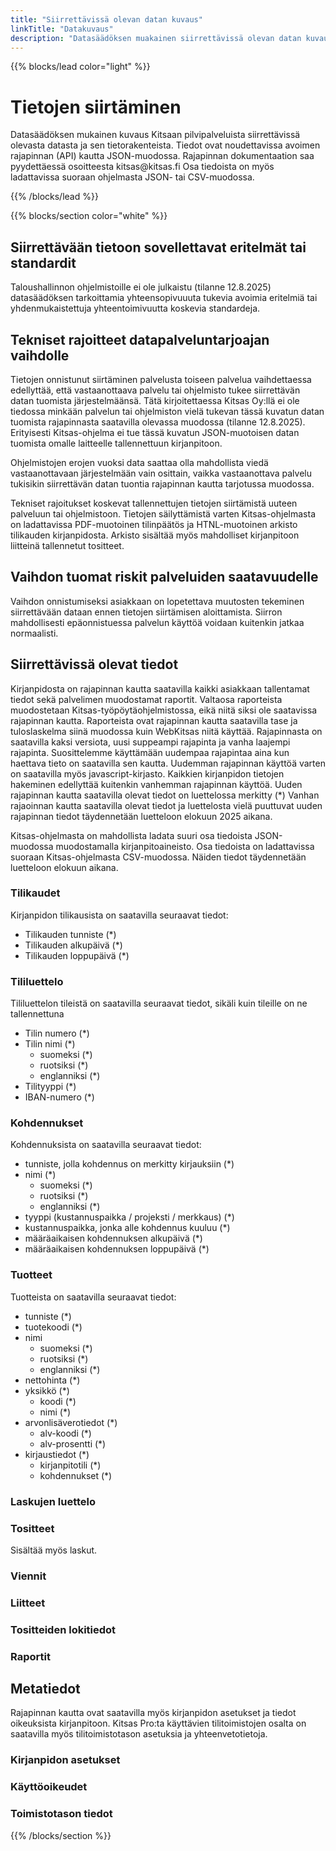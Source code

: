 ```yaml
---
title: "Siirrettävissä olevan datan kuvaus"
linkTitle: "Datakuvaus"
description: "Datasäädöksen muakainen siirrettävissä olevan datan kuvaus ja muita datan siirtämiseen liittyviä tietoja"
---
```


{{% blocks/lead color="light" %}}
<h1>Tietojen siirtäminen</h1>
<p class="lead">Datasäädöksen mukainen kuvaus Kitsaan pilvipalveluista siirrettävissä olevasta datasta ja sen tietorakenteista. Tiedot ovat noudettavissa avoimen rajapinnan (API) kautta JSON-muodossa. Rajapinnan dokumentaation saa pyydettäessä osoitteesta kitsas@kitsas.fi 
Osa tiedoista on myös ladattavissa suoraan ohjelmasta JSON- tai CSV-muodossa.
</p>

{{% /blocks/lead %}}

{{% blocks/section color="white" %}}
<div class="col">


## Siirrettävään tietoon sovellettavat eritelmät tai standardit

Taloushallinnon ohjelmistoille ei ole julkaistu (tilanne 12.8.2025) datasäädöksen tarkoittamia yhteensopivuuuta tukevia avoimia eritelmiä tai yhdenmukaistettuja yhteentoimivuutta koskevia standardeja.  

## Tekniset rajoitteet datapalveluntarjoajan vaihdolle

Tietojen onnistunut siirtäminen palvelusta toiseen palvelua vaihdettaessa edellyttää, että vastaanottaava palvelu tai ohjelmisto tukee siirrettävän datan tuomista järjestelmäänsä. Tätä kirjoitettaessa Kitsas Oy:llä ei ole tiedossa minkään palvelun tai ohjelmiston vielä tukevan tässä kuvatun datan tuomista rajapinnasta saatavilla olevassa muodossa (tilanne 12.8.2025). Erityisesti Kitsas-ohjelma ei tue tässä kuvatun JSON-muotoisen datan tuomista omalle laitteelle tallennettuun kirjanpitoon.

Ohjelmistojen erojen vuoksi data saattaa olla mahdollista viedä vastaanottavaan järjestelmään vain osittain, vaikka vastaanottava palvelu tukisikin siirrettävän datan tuontia rajapinnan kautta tarjotussa muodossa.

Tekniset rajoitukset koskevat tallennettujen tietojen siirtämistä uuteen palveluun tai ohjelmistoon. Tietojen säilyttämistä varten Kitsas-ohjelmasta on ladattavissa PDF-muotoinen tilinpäätös ja HTNL-muotoinen arkisto tilikauden kirjanpidosta. Arkisto sisältää myös mahdolliset kirjanpitoon liitteinä tallennetut tositteet. 

## Vaihdon tuomat riskit palveluiden saatavuudelle

Vaihdon onnistumiseksi asiakkaan on lopetettava muutosten tekeminen siirrettävään dataan ennen tietojen siirtämisen aloittamista. Siirron mahdollisesti epäonnistuessa palvelun käyttöä voidaan kuitenkin jatkaa normaalisti.

## Siirrettävissä olevat tiedot

Kirjanpidosta on rajapinnan kautta saatavilla kaikki asiakkaan tallentamat tiedot sekä palvelimen muodostamat raportit. Valtaosa raporteista muodostetaan Kitsas-työpöytäohjelmistossa, eikä niitä siksi ole saatavissa rajapinnan kautta. Raporteista ovat rajapinnan kautta saatavilla tase ja tuloslaskelma siinä muodossa kuin WebKitsas niitä käyttää. Rajapinnasta on saatavilla kaksi versiota, uusi suppeampi rajapinta ja vanha laajempi rajapinta. Suosittelemme käyttämään uudempaa rajapintaa aina kun haettava tieto on saatavilla sen kautta. Uudemman rajapinnan käyttöä varten on saatavilla myös javascript-kirjasto. Kaikkien kirjanpidon tietojen hakeminen edellyttää kuitenkin vanhemman rajapinnan käyttöä. Uuden rajapinnan kautta saatavilla olevat tiedot on luettelossa merkitty (*) Vanhan rajaoinnan kautta saatavilla olevat tiedot ja luettelosta vielä puuttuvat uuden rajapinnan tiedot täydennetään luetteloon elokuun 2025 aikana.

Kitsas-ohjelmasta on mahdollista ladata suuri osa tiedoista JSON-muodossa muodostamalla kirjanpitoaineisto. Osa tiedoista on ladattavissa suoraan Kitsas-ohjelmasta CSV-muodossa. Näiden tiedot täydennetään luetteloon elokuun aikana.

### Tilikaudet

Kirjanpidon tilikausista on saatavilla seuraavat tiedot:
* Tilikauden tunniste (*)
* Tilikauden alkupäivä (*)
* Tilikauden loppupäivä (*)



### Tililuettelo

Tililuettelon tileistä on saatavilla seuraavat tiedot, sikäli kuin tileille on ne tallennettuna
* Tilin numero (*)
* Tilin nimi (*)
  * suomeksi (*)
  * ruotsiksi (*)
  * englanniksi (*)
* Tilityyppi (*)
* IBAN-numero (*)

### Kohdennukset

Kohdennuksista on saatavilla seuraavat tiedot:
* tunniste, jolla kohdennus on merkitty kirjauksiin (*)
* nimi (*)
  * suomeksi (*)
  * ruotsiksi (*)
  * englanniksi (*)
* tyyppi (kustannuspaikka / projeksti / merkkaus) (*)
* kustannuspaikka, jonka alle kohdennus kuuluu (*)
* määräaikaisen kohdennuksen alkupäivä (*)
* määräaikaisen kohdennuksen loppupäivä (*)

### Tuotteet

Tuotteista on saatavilla seuraavat tiedot:
* tunniste (*)
* tuotekoodi (*)
* nimi
  * suomeksi (*)
  * ruotsiksi (*)
  * englanniksi (*)
* nettohinta (*)
* yksikkö (*)
  * koodi (*)
  * nimi (*)
* arvonlisäverotiedot (*)
  * alv-koodi (*)
  * alv-prosentti (*)
* kirjaustiedot (*)
  * kirjanpitotili (*)
  * kohdennukset (*)

### Laskujen luettelo

### Tositteet

Sisältää myös laskut.

### Viennit

### Liitteet

### Tositteiden lokitiedot

### Raportit

## Metatiedot

Rajapinnan kautta ovat saatavilla myös kirjanpidon asetukset ja tiedot oikeuksista kirjanpitoon. Kitsas Pro:ta käyttävien tilitoimistojen osalta on saatavilla myös tilitoimistotason asetuksia ja yhteenvetotietoja.

### Kirjanpidon asetukset

### Käyttöoikeudet

### Toimistotason tiedot


{{% /blocks/section %}}